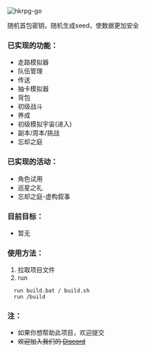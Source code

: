 ![hkrpg-go](https://socialify.git.ci/gucooing/hkrpg-go/image?description=1&font=Inter&forks=1&language=1&name=1&owner=1&pattern=Circuit%20Board&stargazers=1&theme=Auto)

 随机首包密钥，随机生成seed，使数据更加安全

### 已实现的功能：
- 走路模拟器
- 队伍管理
- 传送
- 抽卡模拟器
- 背包
- 初级战斗
- 养成
- 初级模拟宇宙(进入)
- 副本/周本/挑战
- 忘却之庭

### 已实现的活动：
- 角色试用
- 巡星之礼
- 忘却之庭-虚构叙事

### 目前目标：
- 暂无

### 使用方法：
1. 拉取项目文件
2. run
```
  run build.bat / build.sh
  run /build
```

### 注：
* 如果你想帮助此项目，欢迎提交
* ~~欢迎加入我们的 [Discord](https://discord.gg/ZJGTU8ZFGW)~~